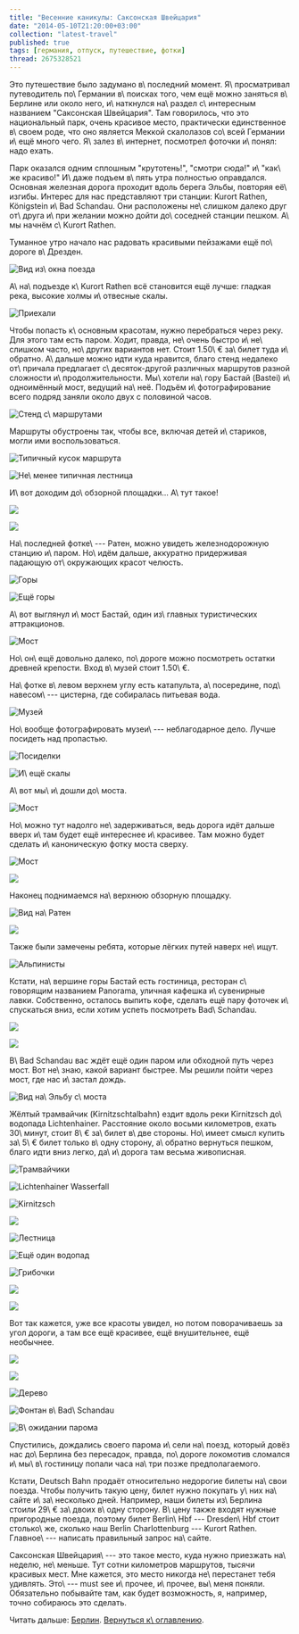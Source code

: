 ```yaml
---
title: "Весенние каникулы: Саксонская Швейцария"
date: "2014-05-10T21:20:00+03:00"
collection: "latest-travel"
published: true
tags: [германия, отпуск, путешествие, фотки]
thread: 2675328521
---
```


Это путешествие было задумано в\ последний момент. Я\ просматривал путеводитель по\ Германии в\ поисках того, чем ещё
можно заняться в\ Берлине или около него, и\ наткнулся на\ раздел с\ интересным названием "Саксонская Швейцария". Там
говорилось, что это национальный парк, очень красивое место, практически единственное в\ своем роде, что оно является
Меккой скалолазов со\ всей Германии и\ ещё много чего. Я\ залез в\ интернет, посмотрел фоточки и\ понял: надо ехать.

Парк оказался одним сплошным "крутотень!", "смотри сюда!" и\ "как\ же красиво!" И\ даже подъем в\ пять утра полностью
оправдался. Основная железная дорога проходит вдоль берега Эльбы, повторяя её\ изгибы. Интерес для нас представляют три
станции: Kurort Rathen, Königstein и\ Bad Schandau. Они расположены не\ слишком далеко друг от\ друга и\ при желании
можно дойти до\ соседней станции пешком. А\ мы начнём с\ Kurort Rathen.

Туманное утро начало нас радовать красивыми пейзажами ещё по\ дороге в\ Дрезден.

![Вид из\ окна поезда](/images/travel/2014-04-germany/rathen-view-from-train.jpg "Вид из окна поезда")

А\ на\ подъезде к\ Kurort Rathen всё становится ещё лучше: гладкая река, высокие холмы и\ отвесные скалы.

![Приехали](/images/travel/2014-04-germany/rathen-bahnhof.jpg "Приехали")

<!--more Дальше будет много красивых фотографий...-->

Чтобы попасть к\ основным красотам, нужно перебраться через реку. Для этого там есть паром. Ходит, правда, не\ очень
быстро и\ не\ слишком часто, но\ других вариантов нет. Стоит 1.50\ € за\ билет туда и\ обратно. А\ дальше можно идти
куда нравится, благо стенд недалеко от\ причала предлагает с\ десяток-другой различных маршрутов разной сложности
и\ продолжительности. Мы\ хотели на\ гору Бастай (Bastei) и\ одноимённый мост, ведущий на\ неё. Подъём
и\ фотографирование всего подряд заняли около двух с половиной часов.

![Стенд с\ маршрутами](/images/travel/2014-04-germany/rathen-routes.jpg "Стенд с маршрутами")

Маршруты обустроены так, чтобы все, включая детей и\ стариков, могли ими воспользоваться.

![Типичный кусок маршрута](/images/travel/2014-04-germany/rathen-route-1.jpg "Типичный кусок маршрута")

![Не\ менее типичная лестница](/images/travel/2014-04-germany/rathen-route-2.jpg "Не менее типичная лестница")

И\ вот доходим до\ обзорной площадки... А\ тут такое!

![](/images/travel/2014-04-germany/rathen-elbe-1.jpg)

![](/images/travel/2014-04-germany/rathen-elbe-2.jpg)

На\ последней фотке\ --- Ратен, можно увидеть железнодорожную станцию и\ паром. Но\ идём дальше, аккуратно придерживая
падающую от\ окружающих красот челюсть.

![Горы](/images/travel/2014-04-germany/rathen-mountains-1.jpg "Горы")

![Ещё горы](/images/travel/2014-04-germany/rathen-mountains-2.jpg "Ещё горы")

А\ вот выглянул и\ мост Бастай, один из\ главных туристических аттракционов.

![Мост](/images/travel/2014-04-germany/rathen-bastei-bridge-1.jpg "Мост")

Но\ он\ ещё довольно далеко, по\ дороге можно посмотреть остатки древней крепости. Вход в\ музей стоит 1.50\ €.

На\ фотке в\ левом верхнем углу есть катапульта, а\ посередине, под\ навесом\ ---  цистерна, где собиралась питьевая
вода.

![Музей](/images/travel/2014-04-germany/rathen-museum.jpg "Музей")

Но\ вообще фотографировать музеи\ --- неблагодарное дело. Лучше посидеть над пропастью.

![Посиделки](/images/travel/2014-04-germany/rathen-abyss.jpg "Посиделки")

![И\ ещё скалы](/images/travel/2014-04-germany/rathen-mountains-3.jpg "И ещё скалы")

А\ вот мы\ и\ дошли до\ моста.

![Мост](/images/travel/2014-04-germany/rathen-bastei-brigde-2.jpg "Мост")

Но\ можно тут надолго не\ задерживаться, ведь дорога идёт дальше вверх и\ там будет ещё интереснее и\ красивее. Там
можно будет сделать и\ каноническую фотку моста сверху.

![Мост](/images/travel/2014-04-germany/rathen-bastei-brigde-3.jpg "Мост")

![](/images/travel/2014-04-germany/rathen-top-view-1.jpg)

Наконец поднимаемся на\ верхнюю обзорную площадку.

![Вид на\ Ратен](/images/travel/2014-04-germany/rathen-elbe-3.jpg "Вид на Ратен")

![](/images/travel/2014-04-germany/rathen-elbe-4.jpg)

Также были замечены ребята, которые лёгких путей наверх не\ ищут.

![Альпинисты](/images/travel/2014-04-germany/rathen-alpinists.jpg "Альпинисты")

Кстати, на\ вершине горы Бастай есть гостиница, ресторан с\ говорящим названием Panorama, уличная кафешка и\ сувенирные
лавки. Собственно, осталось выпить кофе, сделать ещё пару фоточек и\ спускаться вниз, если хотим успеть посмотреть
Bad\ Schandau.

![](/images/travel/2014-04-germany/rathen-mountains-4.jpg)

![](/images/travel/2014-04-germany/rathen-top-view-2.jpg)

В\ Bad Schandau вас ждёт ещё один паром или обходной путь через мост. Вот не\ знаю, какой вариант быстрее. Мы решили
пойти через мост, где нас и\ застал дождь.

![Вид на\ Эльбу с\ моста](/images/travel/2014-04-germany/bad-schandau-elbe-bridge.jpg "Вид на Эльбу с моста")

Жёлтый трамвайчик (Kirnitzschtalbahn) ездит вдоль реки Kirnitzsch до\ водопада Lichtenhainer. Расстояние около восьми
километров, ехать 30\ минут, стоит 8\ € за\ билет в\ две стороны. Но\ имеет смысл купить за\ 5\ € билет только в\ одну
сторону, а\ обратно вернуться пешком, благо идти вниз легко, да\ и\ дорога там весьма живописная.

![Трамвайчики](/images/travel/2014-04-germany/bad-schandau-trams.jpg "Трамвайчики")

![Lichtenhainer Wasserfall](/images/travel/2014-04-germany/bad-schandau-lichtenhainer.jpg "Lichtenhainer Wasserfall")

![Kirnitzsch](/images/travel/2014-04-germany/bad-schandau-kirnitzsch.jpg "Kirnitzsch")

![](/images/travel/2014-04-germany/bad-schandau-mountains-1.jpg)

![Лестница](/images/travel/2014-04-germany/bad-schandau-stairs.jpg "Лестница")

![Ещё один водопад](/images/travel/2014-04-germany/bad-schandau-waterfall.jpg "Ещё один водопад")

![Грибочки](/images/travel/2014-04-germany/bad-schandau-mushrooms.jpg "Грибочки")


![](/images/travel/2014-04-germany/bad-schandau-mountains-2.jpg)

![](/images/travel/2014-04-germany/bad-schandau-mountains-3.jpg)

Вот так кажется, уже все красоты увидел, но потом поворачиваешь за угол дороги, а там все ещё красивее, ещё
внушительнее, ещё необычнее.

![](/images/travel/2014-04-germany/bad-schandau-mountains-4.jpg)

![](/images/travel/2014-04-germany/bad-schandau-mountains-5.jpg)

![Дерево](/images/travel/2014-04-germany/bad-schandau-tree.jpg)

![Фонтан в\ Bad\ Schandau](/images/travel/2014-04-germany/bad-schandau-fountain.jpg "Фонтан в Bad Schandau")

![В\ ожидании парома](/images/travel/2014-04-germany/bad-schandau-waiting-for-ferry.jpg "В ожидании парома")

Спустились, дождались своего парома и\ сели на\ поезд, который довёз нас до\ Берлина без пересадок, правда, по\ дороге
локомотив сломался и\ мы\ в\ гостиницу попали часа на\ три позже предполагаемого.

Кстати, Deutsch Bahn продаёт относительно недорогие билеты на\ свои поезда. Чтобы получить такую цену, билет нужно
покупать у\ них на\ сайте и\ за\ несколько дней. Например, наши билеты из\ Берлина стоили 29\ € за\ двоих в\ одну
сторону. В\ цену также входят нужные пригородные поезда, поэтому билет Berlin\ Hbf --- Dresden\ Hbf стоит столько\ же,
сколько наш Berlin Charlottenburg --- Kurort Rathen. Главное\ --- написать правильный запрос на\ сайте.

Саксонская Швейцария\ --- это такое место, куда нужно приезжать на\ неделю, не\ меньше. Тут сотни километров маршрутов,
тысячи красивых мест. Мне кажется, это место никогда не\ перестанет тебя удивлять. Это\ --- must see и\ прочее,
и\ прочее, вы\ меня поняли. Обязательно побывайте там, как будет возможность, я, например, точно собираюсь это сделать.

Читать дальше: [Берлин](/post/berlin-2014/). [Вернуться к\ оглавлению](/post/spring-break-2014/).
